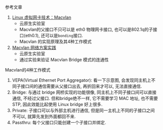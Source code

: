 参考文章

1. [Linux 虚拟网卡技术：Macvlan](https://cloud.tencent.com/developer/article/1495440)
    - 云原生实验室
    - Macvlan的父接口不只可以是 eth0 物理网卡接口, 也可以是802.1q的子接口(eth0.1), 还可以是`bonding`接口.
    - Macvlan 的实现原理及其4种工作模式
2. [Macvlan 网络方案实践](https://cloud.tencent.com/developer/article/1495218)
    - 云原生实验室
    - 通过实验来验证 Macvlan Bridge 模式的连通性

Macvlan的4种工作模式

1. VEPA(Virtual Ethernet Port Aggregator): 看一下示意图, 会发现同主机上不同子接口间的通信需要从父接口出去, 再折回来才可以, 无法直接通信.
2. Bridge: 与通过 bridge 网桥实现的功能很像, 同主机上不同子接口间可以直接通信, 不经过父接口. 但和bridge绝不一样, 它不需要学习 MAC 地址, 也不需要STP, 因此效能比起使用 Linux bridge 好上很多.
3. Private: 子接口可以与外部主机进行通信, 但是同一主机上不同的子接口之间不可以, 就算先发到外面都回不来.
4. Passthru: 每个父接口只能创建一个子接口并绑定.

